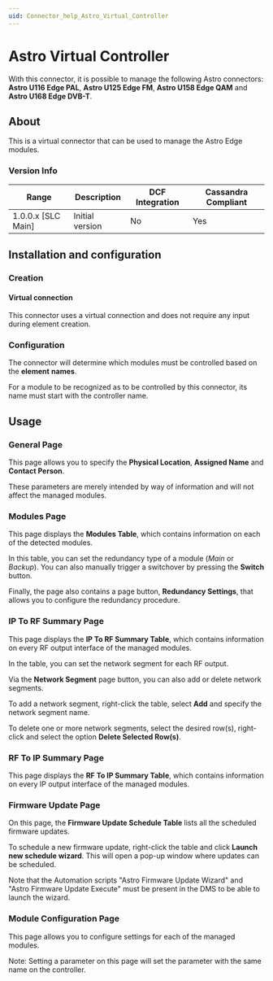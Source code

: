 ```yaml
---
uid: Connector_help_Astro_Virtual_Controller
---
```


# Astro Virtual Controller

With this connector, it is possible to manage the following Astro connectors: **Astro U116 Edge PAL**, **Astro U125 Edge FM**, **Astro U158 Edge QAM** and **Astro U168 Edge DVB-T**.

## About

This is a virtual connector that can be used to manage the Astro Edge modules.

### Version Info

| Range | Description | DCF Integration | Cassandra Compliant |
|----------------------|-----------------|---------------------|-------------------------|
| 1.0.0.x [SLC Main]   | Initial version | No                  | Yes                     |

## Installation and configuration

### Creation

#### Virtual connection

This connector uses a virtual connection and does not require any input during element creation.

### Configuration

The connector will determine which modules must be controlled based on the **element** **names**.

For a module to be recognized as to be controlled by this connector, its name must start with the controller name.

## Usage

### General Page

This page allows you to specify the **Physical Location**, **Assigned Name** and **Contact Person**.

These parameters are merely intended by way of information and will not affect the managed modules.

### Modules Page

This page displays the **Modules Table**, which contains information on each of the detected modules.

In this table, you can set the redundancy type of a module (*Main* or *Backup*). You can also manually trigger a switchover by pressing the **Switch** button.

Finally, the page also contains a page button, **Redundancy Settings**, that allows you to configure the redundancy procedure.

### IP To RF Summary Page

This page displays the **IP To RF Summary Table**, which contains information on every RF output interface of the managed modules.

In the table, you can set the network segment for each RF output.

Via the **Network Segment** page button, you can also add or delete network segments.

To add a network segment, right-click the table, select **Add** and specify the network segment name.

To delete one or more network segments, select the desired row(s), right-click and select the option **Delete Selected Row(s)**.

### RF To IP Summary Page

This page displays the **RF To IP Summary Table**, which contains information on every IP output interface of the managed modules.

### Firmware Update Page

On this page, the **Firmware Update Schedule Table** lists all the scheduled firmware updates.

To schedule a new firmware update, right-click the table and click **Launch new schedule wizard**. This will open a pop-up window where updates can be scheduled.

Note that the Automation scripts "Astro Firmware Update Wizard" and "Astro Firmware Update Execute" must be present in the DMS to be able to launch the wizard.

### Module Configuration Page

This page allows you to configure settings for each of the managed modules.

Note: Setting a parameter on this page will set the parameter with the same name on the controller.
